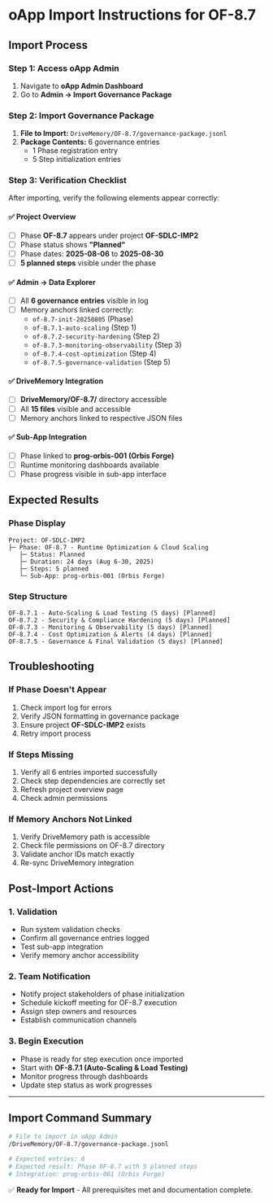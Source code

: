 # oApp Import Instructions for OF-8.7

## Import Process

### Step 1: Access oApp Admin
1. Navigate to **oApp Admin Dashboard**
2. Go to **Admin → Import Governance Package**

### Step 2: Import Governance Package
1. **File to Import:** `DriveMemory/OF-8.7/governance-package.jsonl`
2. **Package Contents:** 6 governance entries
   - 1 Phase registration entry
   - 5 Step initialization entries

### Step 3: Verification Checklist

After importing, verify the following elements appear correctly:

#### ✅ Project Overview
- [ ] Phase **OF-8.7** appears under project **OF-SDLC-IMP2**
- [ ] Phase status shows **"Planned"**
- [ ] Phase dates: **2025-08-06** to **2025-08-30**
- [ ] **5 planned steps** visible under the phase

#### ✅ Admin → Data Explorer  
- [ ] All **6 governance entries** visible in log
- [ ] Memory anchors linked correctly:
  - `of-8.7-init-20250805` (Phase)
  - `of-8.7.1-auto-scaling` (Step 1)
  - `of-8.7.2-security-hardening` (Step 2) 
  - `of-8.7.3-monitoring-observability` (Step 3)
  - `of-8.7.4-cost-optimization` (Step 4)
  - `of-8.7.5-governance-validation` (Step 5)

#### ✅ DriveMemory Integration
- [ ] **DriveMemory/OF-8.7/** directory accessible
- [ ] All **15 files** visible and accessible
- [ ] Memory anchors linked to respective JSON files

#### ✅ Sub-App Integration
- [ ] Phase linked to **prog-orbis-001 (Orbis Forge)**
- [ ] Runtime monitoring dashboards available
- [ ] Phase progress visible in sub-app interface

## Expected Results

### Phase Display
```
Project: OF-SDLC-IMP2
├─ Phase: OF-8.7 - Runtime Optimization & Cloud Scaling
   ├─ Status: Planned
   ├─ Duration: 24 days (Aug 6-30, 2025)
   ├─ Steps: 5 planned
   └─ Sub-App: prog-orbis-001 (Orbis Forge)
```

### Step Structure
```
OF-8.7.1 - Auto-Scaling & Load Testing (5 days) [Planned]
OF-8.7.2 - Security & Compliance Hardening (5 days) [Planned]  
OF-8.7.3 - Monitoring & Observability (5 days) [Planned]
OF-8.7.4 - Cost Optimization & Alerts (4 days) [Planned]
OF-8.7.5 - Governance & Final Validation (5 days) [Planned]
```

## Troubleshooting

### If Phase Doesn't Appear
1. Check import log for errors
2. Verify JSON formatting in governance package
3. Ensure project **OF-SDLC-IMP2** exists
4. Retry import process

### If Steps Missing
1. Verify all 6 entries imported successfully
2. Check step dependencies are correctly set
3. Refresh project overview page
4. Check admin permissions

### If Memory Anchors Not Linked
1. Verify DriveMemory path is accessible
2. Check file permissions on OF-8.7 directory
3. Validate anchor IDs match exactly
4. Re-sync DriveMemory integration

## Post-Import Actions

### 1. Validation
- Run system validation checks
- Confirm all governance entries logged
- Test sub-app integration
- Verify memory anchor accessibility

### 2. Team Notification
- Notify project stakeholders of phase initialization
- Schedule kickoff meeting for OF-8.7 execution
- Assign step owners and resources
- Establish communication channels

### 3. Begin Execution
- Phase is ready for step execution once imported
- Start with **OF-8.7.1 (Auto-Scaling & Load Testing)**
- Monitor progress through dashboards
- Update step status as work progresses

---

## Import Command Summary
```bash
# File to import in oApp Admin
/DriveMemory/OF-8.7/governance-package.jsonl

# Expected entries: 6
# Expected result: Phase OF-8.7 with 5 planned steps
# Integration: prog-orbis-001 (Orbis Forge)
```

✅ **Ready for Import** - All prerequisites met and documentation complete.